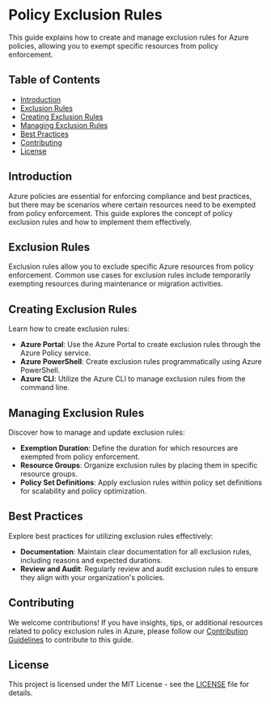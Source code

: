 # Policy Exclusion Rules

This guide explains how to create and manage exclusion rules for Azure policies, allowing you to exempt specific resources from policy enforcement.

## Table of Contents

- [Introduction](#introduction)
- [Exclusion Rules](#exclusion-rules)
- [Creating Exclusion Rules](#creating-exclusion-rules)
- [Managing Exclusion Rules](#managing-exclusion-rules)
- [Best Practices](#best-practices)
- [Contributing](#contributing)
- [License](#license)

## Introduction

Azure policies are essential for enforcing compliance and best practices, but there may be scenarios where certain resources need to be exempted from policy enforcement. This guide explores the concept of policy exclusion rules and how to implement them effectively.

## Exclusion Rules

Exclusion rules allow you to exclude specific Azure resources from policy enforcement. Common use cases for exclusion rules include temporarily exempting resources during maintenance or migration activities.

## Creating Exclusion Rules

Learn how to create exclusion rules:

- **Azure Portal**: Use the Azure Portal to create exclusion rules through the Azure Policy service.
- **Azure PowerShell**: Create exclusion rules programmatically using Azure PowerShell.
- **Azure CLI**: Utilize the Azure CLI to manage exclusion rules from the command line.

## Managing Exclusion Rules

Discover how to manage and update exclusion rules:

- **Exemption Duration**: Define the duration for which resources are exempted from policy enforcement.
- **Resource Groups**: Organize exclusion rules by placing them in specific resource groups.
- **Policy Set Definitions**: Apply exclusion rules within policy set definitions for scalability and policy optimization.

## Best Practices

Explore best practices for utilizing exclusion rules effectively:

- **Documentation**: Maintain clear documentation for all exclusion rules, including reasons and expected durations.
- **Review and Audit**: Regularly review and audit exclusion rules to ensure they align with your organization's policies.

## Contributing

We welcome contributions! If you have insights, tips, or additional resources related to policy exclusion rules in Azure, please follow our [Contribution Guidelines](../CONTRIBUTING.md) to contribute to this guide.

## License

This project is licensed under the MIT License - see the [LICENSE](../LICENSE) file for details.

